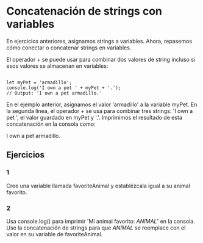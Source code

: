 # Concatenación de strings con variables

En ejercicios anteriores, asignamos strings a variables. Ahora, repasemos cómo conectar o concatenar strings en variables.

El operador + se puede usar para combinar dos valores de string incluso si esos valores se almacenan en variables:

~~~

let myPet = 'armadillo';
console.log('I own a pet ' + myPet + '.'); 
// Output: 'I own a pet armadillo.'

~~~

En el ejemplo anterior, asignamos el valor 'armadillo' a la variable myPet. En la segunda línea, el operador + se usa para combinar tres strings: 'I own a pet ', el valor guardado en myPet y '.'. Imprimimos el resultado de esta concatenación en la consola como:

I own a pet armadillo.

## Ejercicios

### 1

Cree una variable llamada favoriteAnimal y establézcala igual a su animal favorito.

### 2

Usa console.log() para imprimir 'Mi animal favorito: *ANIMAL*' en la consola. Use la concatenación de strings para que *ANIMAL* se reemplace con el valor en su variable de favoriteAnimal.